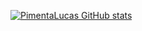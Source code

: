 [![PimentaLucas GitHub stats](https://github-readme-stats.vercel.app/api?username=PimentaLucas)](https://github.com/anuraghazra/github-readme-stats)
